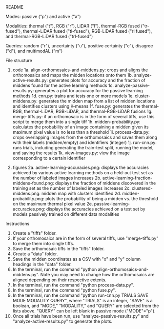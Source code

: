 README

Modes: passive ("p") and active ("a") 

Modalities: thermal ("t"), RGB ("r"), LiDAR ("l"), thermal-RGB fused ("tr-fused"), thermal-LiDAR fused ("tl-fused"), RGB-LiDAR fused ("rl fused"), and thermal-RGB-LiDAR fused ("trl-fused")

Queries: random ("r"), uncertainty ("u"), positive certainty ("c"), disagree ("d"), and multimodAL ("m")

File structure
1. code
1a. align-orthomosaics-and-middens.py: crops and aligns the orthomosaics and maps the midden locations onto them
1b. analyze-active-results.py: generates plots for accuracy and the fraction of middens found for the active learning methods
1c. analyze-passive-results.py: generates a plot for accuracy for the passive learning methods
1d. cnn.py: trains and tests one or more models
1e. cluster-middens.py: generates the midden map from a list of midden locations and identifies clusters using K-means
1f. fuse.py: generates the thermal-RGB, thermal-LiDAR, RGB-LiDAR, and thermal-RGB-LiDAR fusions
1g. merge-tiffs.py: if an orthomosaic is in the form of several tiffs, use this script to merge them into a single tiff
1h. midden-probability.py: calculates the probability of an image containing a midden given its maximum pixel value is no less than a threshold
1i. process-data.py: crops overlapping images from the orthomosaics and saves them along with their labels (midden/empty) and identifiers (integer)
1j. run-cnn.py: runs trials, including generating the train-test split, running the model, and saving the results
1k. view-images.py: view the image corresponding to a certain identifier

2. figures
2a. active-learning-accuracies.png: displays the accuracies achieved by various active learning methods on a held-out test set as the number of labeled images increases
2b. active-learning-fraction-middens-found.png: displays the fraction of middens discovered in the training set as the number of labeled images increases
2c. clustered-middens.png: midden map with clusters identified
2d. midden-probability.png: plots the probability of being a midden vs. the threshold on the maximum thermal pixel value
2e. passive-learning-accuracies.png: displays the accuracies achieved on a test set by models passively trained on different data modalities

Instructions
1. Create a "tiffs" folder.
2. If your orthomosaics are in the form of several tiffs, use "merge-tiffs.py" to merge them into single tiffs.
3. Save the orthomosaic tiffs in the "tiffs" folder.
4. Create a "data" folder.
5. Save the midden coordinates as a CSV with "x" and "y" column headings in the "data" folder.
6. In the terminal, run the command "python align-orthomosaics-and-middens.py". Note you may need to change how the orthomosaics are aligned depending on their respective extents.
7. In the terminal, run the command "python process-data.py".
8. In the terminal, run the command "python fuse.py".
9. In the terminal, run the command "python run-cnn.py TRIALS SAVE MODE MODALITY QUERY", where "TRIALS" is an integer, "SAVE" is a boolean, and "MODE," "MODALITY," and "QUERY" are selected from the lists above. "QUERY" can be left blank in passive mode ("MODE"="p").
10. Once all trials have been run, use "analyze-passive-results.py" and "analyze-active-results.py" to generate the plots.

